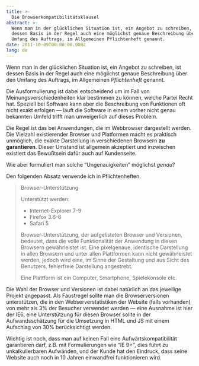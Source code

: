 ```yaml
---
title: >-
  Die Browserkompatibilitätsklausel
abstract: >-
  Wenn man in der glücklichen Situation ist, ein Angebot zu schreiben, ist
  dessen Basis in der Regel auch eine möglichst genaue Beschreibung über den
  Umfang des Auftrags, im Allgemeinen Pflichtenheft genannt.
date: 2011-10-09T00:00:00.000Z
lang: de
---
```


Wenn man in der glücklichen Situation ist, ein Angebot zu schreiben, ist dessen
Basis in der Regel auch eine möglichst genaue Beschreibung über den Umfang des
Auftrags, im Allgemeinen _Pflichtenheft_ genannt.

Die Ausformulierung ist dabei entscheidend um im Fall von
Meinungsverschiedenheiten klar bestimmen zu können, welche Partei Recht hat.
Speziell bei Software kann aber die Beschreibung von Funktionen oft nicht exakt
erfolgen — läuft die Software in einem vorher nicht genau bekannten Umfeld
trifft man unweigerlich auf dieses Problem.

Die Regel ist das bei Anwendungen, die im Webbrowser dargestellt werden. Die
Vielzahl existierender Browser und Platformen macht es praktisch unmöglich, die
exakte Darstellung in verschiedenen Browsern **zu garantieren**. Dieser Umstand
ist allgemein akzeptiert und inzwischen existiert das Bewußtsein dafür auch auf
Kundenseite.

Wie aber formuliert man solche “Ungenauigkeiten” möglichst _genau_?

Den folgenden Absatz verwende ich in Pflichtenheften.

> Browser-Unterstützung
>
> Unterstützt werden:
>
> - Internet-Explorer 7-9
> - Firefox 3.6-6
> - Safari 5
>
> Browser-Unterstützung, der aufgelisteten Browser und Versionen, bedeutet, dass
> die volle Funktionalität der Anwendung in diesen Browsern gewährleistet ist.
> Eine pixelgenaue, identische Darstellung in allen Browsern und unter allen
> Plattformen kann nicht gewährleistet werden, jedoch wird eine, im Sinne der
> Gestaltung und aus Sicht des Benutzers, fehlerfreie Darstellung angestrebt.
>
> Eine Plattform ist ein Computer, Smartphone, Spielekonsole etc.

Die Wahl der Browser und Versionen ist dabei natürlich an das jeweilige Projekt
angepasst. Als Faustregel sollte man die Browserversionen unterstützen, die in
den Webserverstatistiken der Website (falls vorhanden) von mehr als 3% der
Besucher verwendet werden — eine Ausnahme ist hier der IE6, eine Unterstützung
für diesen Browser sollte in der Aufwandsschätzung für die Umsetzung in HTML und
JS mit einem Aufschlag von 30% berücksichtigt werden.

Wichtig ist noch, dass man auf keinen Fall eine Aufwärtskompatibilität
garantieren darf, z.B. mit Formulierungen wie “IE 9+”, dies führt zu
unkalkulierbaren Aufwänden, und der Kunde hat den Eindruck, dass seine Website
auch noch in 10 Jahren einwandfrei funktionieren wird.
